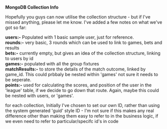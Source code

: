 <b>MongoDB Collection Info</b>

Hopefully you guys can now utilise the collection structure - but if I've missed anything, please let me know.
I've added a few notes on what we've got so far:

<b>users:-</b> Populated with 1 basic sample user, just for reference.<br>
<b>rounds:-</b> very basic, 3 rounds which can be used to link to games, bets and results<br>
<b>bets:-</b> currently empty, but gives an idea of the collection structure, linking to users by id<br>
<b>games:-</b> populated with all the group fixtures<br>
<b>matchResults:-</b> to store the details of the match outcome, linked by game_id.  This could prbbaly be nested within 'games'
not sure it needs to be seperate.<br>
<b>points:-</b> used for calculating the scores, and position of the user in the 'league' table, if we decide to go down that route.
Again, maybe this could be nested with users, or 'games'.<br><p>

for each collection, Initially I've chosen to set our own ID, rather than using the system generated 'guid' style ID - I'm not sure if this makes any real difference other than making them easy to refer to in the business logic, if we even need to refer to particular/specifc id's in code
